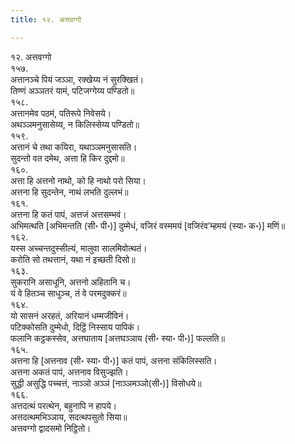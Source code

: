 ```yaml
---
title: १२. अत्तवग्गो

---
```

१२. अत्तवग्गो  
१५७.  
अत्तानञ्चे पियं जञ्ञा, रक्खेय्य नं सुरक्खितं।  
तिण्णं अञ्ञतरं यामं, पटिजग्गेय्य पण्डितो॥  
१५८.  
अत्तानमेव पठमं, पतिरूपे निवेसये।  
अथञ्ञमनुसासेय्य, न किलिस्सेय्य पण्डितो॥  
१५९.  
अत्तानं चे तथा कयिरा, यथाञ्ञमनुसासति।  
सुदन्तो वत दमेथ, अत्ता हि किर दुद्दमो॥  
१६०.  
अत्ता हि अत्तनो नाथो, को हि नाथो परो सिया।  
अत्तना हि सुदन्तेन, नाथं लभति दुल्लभं॥  
१६१.  
अत्तना हि कतं पापं, अत्तजं अत्तसम्भवं।  
अभिमत्थति [अभिमन्तति (सी॰ पी॰)] दुम्मेधं, वजिरं वस्ममयं [वजिरंव’म्हमयं (स्या॰ क॰)] मणिं॥  
१६२.  
यस्स अच्चन्तदुस्सील्यं, मालुवा सालमिवोत्थतं।  
करोति सो तथत्तानं, यथा नं इच्छती दिसो॥  
१६३.  
सुकरानि असाधूनि, अत्तनो अहितानि च।  
यं वे हितञ्च साधुञ्च, तं वे परमदुक्करं॥  
१६४.  
यो सासनं अरहतं, अरियानं धम्मजीविनं।  
पटिक्कोसति दुम्मेधो, दिट्ठिं निस्साय पापिकं।  
फलानि कट्ठकस्सेव, अत्तघाताय [अत्तघञ्ञाय (सी॰ स्या॰ पी॰)] फल्लति॥  
१६५.  
अत्तना हि [अत्तनाव (सी॰ स्या॰ पी॰)] कतं पापं, अत्तना संकिलिस्सति।  
अत्तना अकतं पापं, अत्तनाव विसुज्झति।  
सुद्धी असुद्धि पच्चत्तं, नाञ्ञो अञ्ञं [नाञ्ञमञ्ञो(सी॰)] विसोधये॥  
१६६.  
अत्तदत्थं परत्थेन, बहुनापि न हापये।  
अत्तदत्थमभिञ्ञाय, सदत्थपसुतो सिया॥  
अत्तवग्गो द्वादसमो निट्ठितो।  